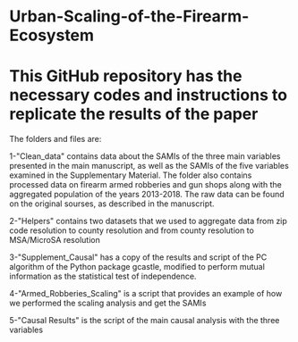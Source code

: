 # Urban-Scaling-of-the-Firearm-Ecosystem

# This GitHub repository has the necessary codes and instructions to replicate the results of the paper
The folders and files are:

1-"Clean_data" contains data about the SAMIs of the three main variables presented in the main manuscript, as well as the SAMIs of the five variables examined in the Supplementary Material. The folder also contains processed data on firearm armed robberies and gun shops along with the aggregated population of the years 2013-2018. The raw data can be found on the original sourses, as described in the manuscript.

2-"Helpers" contains two datasets that we used to aggregate data from zip code resolution to county resolution and from county resolution to MSA/MicroSA resolution

3-"Supplement_Causal" has a copy of the results and script of the PC algorithm of the Python package gcastle, modified to perform mutual information as the statistical test of independence.

4-"Armed_Robberies_Scaling" is a script that provides an example of how we performed the scaling analysis and get the SAMIs

5-"Causal Results" is the script of the main causal analysis with the three variables
